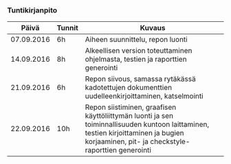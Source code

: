 ### Tuntikirjanpito
Päivä | Tunnit | Kuvaus
--------------- | ----- | ------
07.09.2016 | 6h | Aiheen suunnittelu, repon luonti
14.09.2016 | 8h | Alkeellisen version toteuttaminen ohjelmasta, testien ja raporttien generointi
21.09.2016 | 6h | Repon siivous, samassa rytäkässä  kadotettujen dokumenttien uudelleenkirjoittaminen, katselmointi
22.09.2016 | 10h | Repon siistiminen, graafisen käyttöliittymän luonti ja sen toiminnallisuuden kuntoon laittaminen, testien kirjoittaminen ja bugien korjaaminen, pit- ja checkstyle-raporttien generointi
